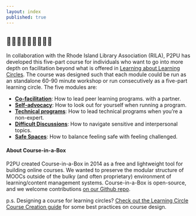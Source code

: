 ```yaml
---
layout: index
published: true
---
```


## 🙅‍♀️🙆‍♂️💁🙋‍♂️🤦‍♀️

In collaboration with the Rhode Island Library Association (RILA), P2PU has developed this five-part course for individuals who want to go into more depth on facilitation beyond what is offered in [Learning about Learning Circles](https://p2pu.github.io/learning-about-learning-circles/). The course was designed such that each module could be run as an standalone 60-90 minute workshop or run consecutively as a five-part learning circle. The five modules are:
- <strong>[Co-facilitation](/advanced-facilitation/modules/co-facilitation/check-in)</strong>: How to lead peer learning programs. with a partner.
- <strong>[Self-advocacy](/advanced-facilitation/modules/self-advocacy/check-in)</strong>: How to look out for yourself when running a program.
- <strong>[Technical programs](/advanced-facilitation/modules/technical-programs/check-in)</strong>: How to lead technical programs when you’re a non-expert.
- <strong>[Difficult Discussions](/advanced-facilitation/modules/Difficult-Discussions/check-in)</strong>: How to navigate sensitive and interpersonal topics.
- <strong>[Safe Spaces](/advanced-facilitation/modules/Safe-Spaces/check-in)</strong>: How to balance feeling safe with feeling challenged.


#### About Course-in-a-Box

P2PU created Course-in-a-Box in 2014 as a free and lightweight tool for building online courses. We wanted to preserve the modular structure of MOOCs outside of the bulky (and often proprietary) environment of learning/content management systems. Course-in-a-Box is open-source, and we welcome contributions [on our Github repo](https://github.com/p2pu/course-in-a-box).

p.s. Designing a course for learning circles? [Check out the Learning Circle Course Creation guide](https://docs.google.com/document/u/1/d/116fJM3GS7XDzilUOL_ynMZ0yTncUD6aVUbcQKsTra6U/edit#heading=h.l36tzg40xcgr) for some best practices on course design.
